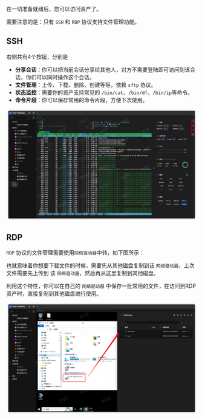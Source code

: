 
在一切准备就绪后，您可以访问资产了。

需要注意的是：只有 `SSH` 和 `RDP` 协议支持文件管理功能。

## SSH

右侧共有4个按钮，分别是

- **分享会话**：你可以把当前会话分享给其他人，对方不需要登陆即可访问到该会话，你们可以同时操作这个会话。
- **文件管理**：上传、下载、删除、创建等等，依赖 `sftp` 协议。
- **状态监控**：需要你的资产支持常见的 `/bin/cat`、`/bin/df`、`/bin/ip`等命令。
- **命令片段**：你可以保存常用的命令片段，方便下次使用。

![img.png](images/ssh_terminal.png)


## RDP

`RDP` 协议的文件管理需要使用`网络驱动器`中转，如下图所示：

也就意味着你想要下载文件的时候，需要先从其他磁盘复制到该 `网络驱动器`，上次文件需要先上传到 该 `网络驱动器`，然后再从这里复制到其他磁盘。

利用这个特性，你可以在自己的 `网络驱动器` 中保存一批常用的文件，在访问到RDP资产时，直接复制到其他磁盘进行使用。

![rdp_fs.png](images/rdp_fs.png)